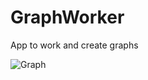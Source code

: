 # GraphWorker
App to work and create graphs
<div>
<img alt="Graph" src="https://user-images.githubusercontent.com/56232651/118407597-222c4200-b68a-11eb-9b4a-4c99bde01d67.png">
</div>
